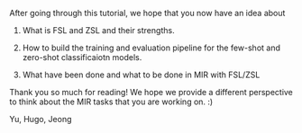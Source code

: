 After going through this tutorial, we hope that you now have an idea about 

1. What is FSL and ZSL and their strengths.

2. How to build the training and evaluation pipeline for the few-shot and zero-shot classificaiotn models. 

3. What have been done and what to be done in MIR with FSL/ZSL

Thank you so much for reading! We hope we provide a different perspective to think about the MIR tasks that you are working on. :)

Yu, Hugo, Jeong

